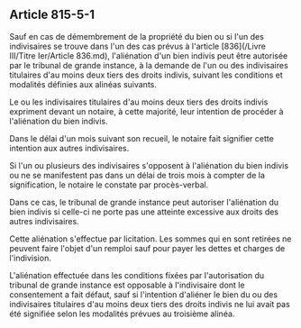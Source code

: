 Article 815-5-1
----
Sauf en cas de démembrement de la propriété du bien ou si l'un des indivisaires
se trouve dans l'un des cas prévus à l'article [836](/Livre III/Titre Ier/Article 836.md), l'aliénation d'un bien
indivis peut être autorisée par le tribunal de grande instance, à la demande de
l'un ou des indivisaires titulaires d'au moins deux tiers des droits indivis,
suivant les conditions et modalités définies aux alinéas suivants.

Le ou les indivisaires titulaires d'au moins deux tiers des droits indivis
expriment devant un notaire, à cette majorité, leur intention de procéder à
l'aliénation du bien indivis.

Dans le délai d'un mois suivant son recueil, le notaire fait signifier cette
intention aux autres indivisaires.

Si l'un ou plusieurs des indivisaires s'opposent à l'aliénation du bien indivis
ou ne se manifestent pas dans un délai de trois mois à compter de la
signification, le notaire le constate par procès-verbal.

Dans ce cas, le tribunal de grande instance peut autoriser l'aliénation du bien
indivis si celle-ci ne porte pas une atteinte excessive aux droits des autres
indivisaires.

Cette aliénation s'effectue par licitation. Les sommes qui en sont retirées ne
peuvent faire l'objet d'un remploi sauf pour payer les dettes et charges de
l'indivision.

L'aliénation effectuée dans les conditions fixées par l'autorisation du tribunal
de grande instance est opposable à l'indivisaire dont le consentement a fait
défaut, sauf si l'intention d'aliéner le bien du ou des indivisaires titulaires
d'au moins deux tiers des droits indivis ne lui avait pas été signifiée selon
les modalités prévues au troisième alinéa.
